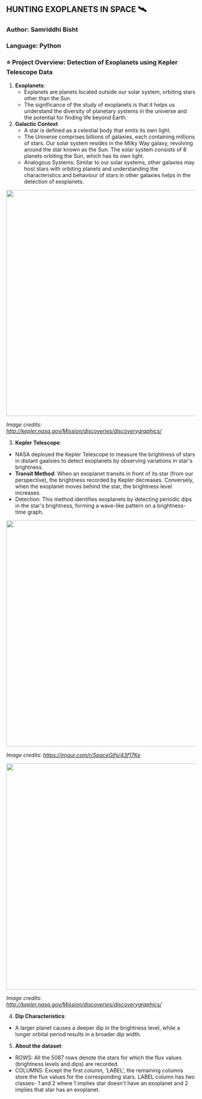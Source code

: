 ## HUNTING EXOPLANETS IN SPACE 🛰️ 

### Author: Samriddhi Bisht
### Language: Python

### ⭐ Project Overview: Detection of Exoplanets using Kepler Telescope Data 

1. **Exoplanets**:
   - Explanets are planets located outside our solar system, orbiting stars other than the Sun.
   - The significance of the study of exoplanets is that it helps us understand the diversity of planetary systems in the universe and the potential for finding life beyond Earth. 
2. **Galactic Context**
   - A star is defined as a celestial body that emits its own light.
   - The Universe comprises billions of galaxies, each containing millions of stars. Our solar system resides in the Milky Way galaxy, revolving around the star known as the Sun. The solar system consists of 8 planets orbiting the Sun, which has its own light.
   - Analogous Systems: Similar to our solar systems, other galaxies may host stars with orbiting planets and understanding the characteristics and behaviour of stars in other galaxies helps in the detection of exoplanets.

  <img src='https://student-datasets-bucket.s3.ap-south-1.amazonaws.com/whitehat-ds-datasets/kepler-exoplanets-dataset/kepler-space-telescope.jpg' width="600"> 
  
  *Image credits: http://kepler.nasa.gov/Mission/discoveries/discoverygraphics/*

  3. **Kepler Telescope**:
  - NASA deployed the Kepler Telescope to measure the brightness of stars in distant gaalxies to detect exoplanets by observing variations in star's brightness.
  - **Transit Method**: When an exoplanet transits in front of its star (from our perspective), the brightness recorded by Kepler decreases. Conversely, when the exoplanet moves behind the star, the brightness level increases.
  - Detection: This method identifies exoplanets by detecting periodic dips in the star's brightness, forming a wave-like pattern on a brightness-time graph.

  <img src = 'https://student-datasets-bucket.s3.ap-south-1.amazonaws.com/whitehat-ds-datasets/kepler-exoplanets-dataset/transit-method-gif.gif' width='600'> 
  
  *Image credits: https://imgur.com/r/SpaceGifs/43f17Ke*

  <img src = 'https://student-datasets-bucket.s3.ap-south-1.amazonaws.com/whitehat-ds-datasets/kepler-exoplanets-dataset/transit-method.jpg' width='600'> 
  
  *Image credits: http://kepler.nasa.gov/Mission/discoveries/discoverygraphics/*

  4. **Dip Characteristics**:
  - A larger planet causes a deeper dip in the brightness level, while a longer orbital period results in a broader dip width.
  
  5. **About the dataset**:
  - ROWS: All the 5087 rows denote the stars for which the flux values (brightness levels and dips) are recorded.
  - COLUMNS: Except the first column, 'LABEL', the remaining columns store the flux values for the corresponding stars. LABEL column has two classes- 1 and 2 where 1 implies star doesn't have an exoplanet and 2 implies that star has an exoplanet.
  
   
